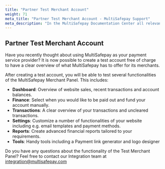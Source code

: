 ```yaml
---
title: "Partner Test Merchant Account"
weight: 71
meta_title: "Partner Test Merchant Account - MultiSafepay Support"
meta_description: "In the MultiSafepay Documentation Center all relevant information regarding our Plugins and API. As well as Support pages for Payment Method, Tools and General Questions. You can also find the contact details of our Support Team and Integration Team."
---
```


## Partner Test Merchant Account

Have you recently thought about using MultiSafepay as your payment service provider? It is now possible to create a test account free of charge to have a clear overview of what MultiSafepay has to offer for its merchants.

After creating a test account, you will be able to test several functionalities of the MultiSafepay Merchant Panel. This includes:

* __Dashboard__: Overview of website sales, recent transactions and account balances.
* __Finance__: Select when you would like to be paid out and fund your account manually.
* __Transactions__: A clear overview of your transactions and uncleared transactions.
* __Settings__: Customize a number of functionalities of your website including e.g. email templates and payment methods.
* __Reports__: Create advanced financial reports tailored to your requirements.
* __Tools__: Handy tools including a Payment link generator and logo designer

Do you have any questions about the functionality of the Test Merchant Panel? Feel free to contact our Integration team at <integration@multisafepay.com>